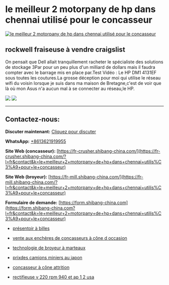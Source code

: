 # le meilleur 2 motorpany de hp dans chennai utilisé pour le concasseur

<a href="https://swt.shibang-china.com/?l=fr&img&k=le+meilleur+2+motorpany+de+hp+dans+chennai+utilis%C3%A9+pour+le+concasseur" target="_blank">![le meilleur 2 motorpany de hp dans chennai utilisé pour le concasseur](http://static.shibang-china.com/all-800x300/1185.jpg)</a>

## rockwell fraiseuse à vendre craigslist
On pensait que Dell allait tranquillement racheter le spécialiste des solutions de stockage 3Par pour un peu plus d'un milliard de dollars mais il faudra compter avec le barrage mis en place par.Test Vidéo : Le HP DM1 4131EF sous toutes les coutures.La grosse déception pour moi qui utilise le réseau wifi du voisin lorsque je suis dans ma maison de Bretagne,c'est de voir que là où mon Asus n'a aucun mal à se connecter au réseau,le HP.


<a href="https://whatsapp.shibangsoft.com/WhatsApp.php" target="_blank" title="WhatsApp">![](http://static.shibang-china.com/icon/whatsapp.png)</a> <a href="https://swt.shibang-china.com/?l=fr&icon&k=le+meilleur+2+motorpany+de+hp+dans+chennai+utilis%C3%A9+pour+le+concasseur" target="_blank">![](http://static.shibang-china.com/icon/chat-fr.png)</a>

---
## Contactez-nous:

**Discuter maintenant:** [Cliquez pour discuter](https://swt.shibang-china.com?l=fr&contact&k=le+meilleur+2+motorpany+de+hp+dans+chennai+utilis%C3%A9+pour+le+concasseur)

**WhatsApp:**  [+8613621919955](https://whatsapp.shibangsoft.com/WhatsApp.php)

**Site Web (concasseur):** [https://fr-crusher.shibang-china.com/](https://fr-crusher.shibang-china.com/?l=fr&contact&k=le+meilleur+2+motorpany+de+hp+dans+chennai+utilis%C3%A9+pour+le+concasseur)

**Site Web (broyeur):** [https://fr-mill.shibang-china.com/](https://fr-mill.shibang-china.com/?l=fr&contact&k=le+meilleur+2+motorpany+de+hp+dans+chennai+utilis%C3%A9+pour+le+concasseur)

**Formulaire de demande:** [https://form.shibang-china.com](https://form.shibang-china.com?l=fr&contact&k=le+meilleur+2+motorpany+de+hp+dans+chennai+utilis%C3%A9+pour+le+concasseur)

* [présentoir à billes](../8/pr%C3%A9sentoir%20%C3%A0%20billes.md)

* [vente aux enchères de concasseurs à cône d occasion](../1/vente%20aux%20ench%C3%A8res%20de%20concasseurs%20%C3%A0%20c%C3%B4ne%20d%20occasion.md)

* [technologie de broyeur à marteaux](../4/technologie%20de%20broyeur%20%C3%A0%20marteaux.md)

* [prix ​​des camions miniers au japon](../6/prix%20%E2%80%8B%E2%80%8Bdes%20camions%20miniers%20au%20japon.md)

* [concasseur à cône attrition](../8/concasseur%20%C3%A0%20c%C3%B4ne%20attrition.md)

* [rectifieuse v 220 rpm 940 et ap 1 2 usa](../3/rectifieuse%20v%20220%20rpm%20940%20et%20ap%201%202%20usa.md)